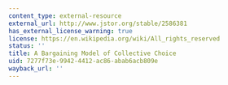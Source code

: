 ```yaml
---
content_type: external-resource
external_url: http://www.jstor.org/stable/2586381
has_external_license_warning: true
license: https://en.wikipedia.org/wiki/All_rights_reserved
status: ''
title: A Bargaining Model of Collective Choice
uid: 7277f73e-9942-4412-ac86-abab6acb809e
wayback_url: ''
---
```

